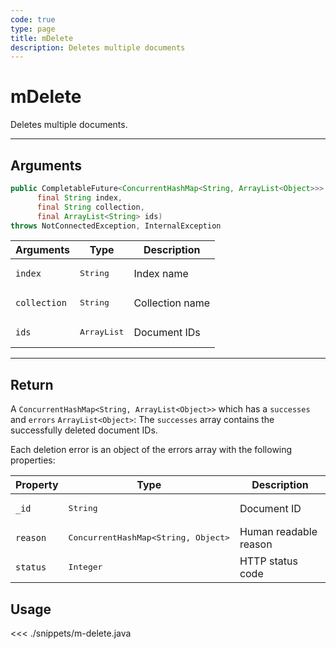 ```yaml
---
code: true
type: page
title: mDelete
description: Deletes multiple documents
---
```


# mDelete

Deletes multiple documents.

---

## Arguments 

```java
public CompletableFuture<ConcurrentHashMap<String, ArrayList<Object>>> mDelete(
      final String index,
      final String collection,
      final ArrayList<String> ids)
throws NotConnectedException, InternalException

```

| Arguments          | Type                                                    | Description                       |
| ------------------ | ------------------------------------------------------- | --------------------------------- |
| `index`            | <pre>String</pre>                                       | Index name                        |
| `collection`       | <pre>String</pre>                                       | Collection name                   |
| `ids`              | <pre>ArrayList<String></pre>                            | Document IDs                      |
---

## Return

A `ConcurrentHashMap<String, ArrayList<Object>>` which has a `successes` and `errors` `ArrayList<Object>`:
The `successes` array contains the successfully deleted document IDs.

Each deletion error is an object of the errors array with the following properties:

| Property     | Type                                         | Description                      |
|------------- |--------------------------------------------- |--------------------------------- |
| `_id`        | <pre>String</pre>                            | Document ID                      |
| `reason`     | <pre>ConcurrentHashMap<String, Object></pre> | Human readable reason            |
| `status`     | <pre>Integer</pre>                           | HTTP status code |

## Usage

<<< ./snippets/m-delete.java
